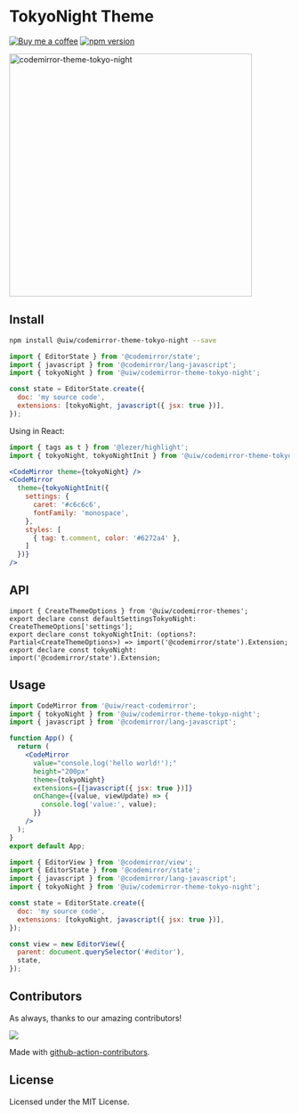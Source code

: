 <!--rehype:ignore:start-->

# TokyoNight Theme

<!--rehype:ignore:end-->

[![Buy me a coffee](https://img.shields.io/badge/Buy%20me%20a%20coffee-048754?logo=buymeacoffee)](https://jaywcjlove.github.io/#/sponsor)
[![npm version](https://img.shields.io/npm/v/@uiw/codemirror-theme-tokyo-night.svg)](https://www.npmjs.com/package/@uiw/codemirror-theme-tokyo-night)

<a href="https://uiwjs.github.io/react-codemirror/#/theme/data/tokyo-night">
  <img width="436" alt="codemirror-theme-tokyo-night" src="https://user-images.githubusercontent.com/1680273/206094521-c3a51de1-8cb7-4f01-a9bd-6cfd04a3aa0d.png">
</a>

## Install

```bash
npm install @uiw/codemirror-theme-tokyo-night --save
```

```js
import { EditorState } from '@codemirror/state';
import { javascript } from '@codemirror/lang-javascript';
import { tokyoNight } from '@uiw/codemirror-theme-tokyo-night';

const state = EditorState.create({
  doc: 'my source code',
  extensions: [tokyoNight, javascript({ jsx: true })],
});
```

Using in React:

```jsx
import { tags as t } from '@lezer/highlight';
import { tokyoNight, tokyoNightInit } from '@uiw/codemirror-theme-tokyo-night';

<CodeMirror theme={tokyoNight} />
<CodeMirror
  theme={tokyoNightInit({
    settings: {
      caret: '#c6c6c6',
      fontFamily: 'monospace',
    },
    styles: [
      { tag: t.comment, color: '#6272a4' },
    ]
  })}
/>
```

## API

```tsx
import { CreateThemeOptions } from '@uiw/codemirror-themes';
export declare const defaultSettingsTokyoNight: CreateThemeOptions['settings'];
export declare const tokyoNightInit: (options?: Partial<CreateThemeOptions>) => import('@codemirror/state').Extension;
export declare const tokyoNight: import('@codemirror/state').Extension;
```

## Usage

```jsx
import CodeMirror from '@uiw/react-codemirror';
import { tokyoNight } from '@uiw/codemirror-theme-tokyo-night';
import { javascript } from '@codemirror/lang-javascript';

function App() {
  return (
    <CodeMirror
      value="console.log('hello world!');"
      height="200px"
      theme={tokyoNight}
      extensions={[javascript({ jsx: true })]}
      onChange={(value, viewUpdate) => {
        console.log('value:', value);
      }}
    />
  );
}
export default App;
```

```js
import { EditorView } from '@codemirror/view';
import { EditorState } from '@codemirror/state';
import { javascript } from '@codemirror/lang-javascript';
import { tokyoNight } from '@uiw/codemirror-theme-tokyo-night';

const state = EditorState.create({
  doc: 'my source code',
  extensions: [tokyoNight, javascript({ jsx: true })],
});

const view = new EditorView({
  parent: document.querySelector('#editor'),
  state,
});
```

## Contributors

As always, thanks to our amazing contributors!

<a href="https://github.com/uiwjs/react-codemirror/graphs/contributors">
  <img src="https://uiwjs.github.io/react-codemirror/CONTRIBUTORS.svg" />
</a>

Made with [github-action-contributors](https://github.com/jaywcjlove/github-action-contributors).

## License

Licensed under the MIT License.
